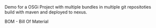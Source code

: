 Demo for a OSGi Project with multiple bundles in multiple git repositoties build with maven and deployed to nexus.

BOM - Bill Of Material